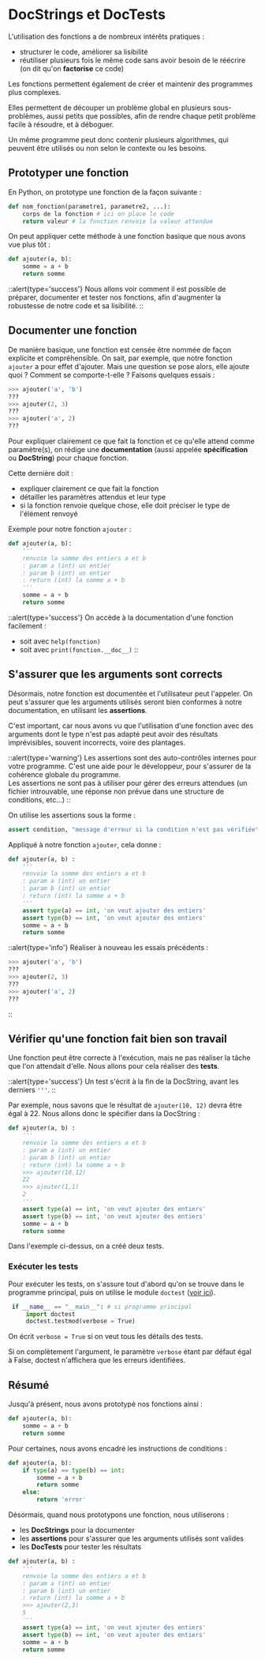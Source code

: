 # DocStrings et DocTests
L'utilisation des fonctions a de nombreux intérêts pratiques :
- structurer le code, améliorer sa lisibilité
- réutiliser plusieurs fois le même code sans avoir besoin de le réécrire (on dit qu'on **factorise** ce code)

Les fonctions permettent également de créer et maintenir des programmes plus complexes.

Elles permettent de découper un problème global en plusieurs sous-problèmes, aussi petits que possibles, afin de rendre chaque petit problème facile à résoudre, et à déboguer.

Un même programme peut donc contenir plusieurs algorithmes, qui peuvent être utilisés ou non selon le contexte ou les besoins.

## Prototyper une fonction
En Python, on prototype une fonction de la façon suivante :

```py
def nom_fonction(parametre1, parametre2, ...):
    corps de la fonction # ici on place le code
    return valeur # la fonction renvoie la valeur attendue
```

On peut appliquer cette méthode à une fonction basique que nous avons vue plus tôt :

```py
def ajouter(a, b):
    somme = a + b
    return somme
```

::alert{type='success'}
Nous allons voir comment il est possible de préparer, documenter et tester nos fonctions, afin d'augmenter la robustesse de notre code et sa lisibilité.
::


## Documenter une fonction
De manière basique, une fonction est censée être nommée de façon explicite et compréhensible. On sait, par exemple, que notre fonction `ajouter` a pour effet d'ajouter. Mais une question se pose alors, elle ajoute quoi ? Comment se comporte-t-elle ? Faisons quelques essais :
```py
>>> ajouter('a', 'b')
???
>>> ajouter(2, 3)
???
>>> ajouter('a', 2)
???
```

Pour expliquer clairement ce que fait la fonction et ce qu'elle attend comme paramètre(s), on rédige une **documentation** (aussi appelée **spécification** ou **DocString**) pour chaque fonction.

Cette dernière doit :
- expliquer clairement ce que fait la fonction
- détailler les paramètres attendus et leur type
- si la fonction renvoie quelque chose, elle doit préciser le type de l'élément renvoyé

Exemple pour notre fonction `ajouter` :
```py
def ajouter(a, b):
    '''
    renvoie la somme des entiers a et b
    : param a (int) un entier
    : param b (int) un entier
    : return (int) la somme a + b
    '''
    somme = a + b
    return somme
```

::alert{type='success'}
On accède à la documentation d'une fonction facilement :
- soit avec `help(fonction)`
- soit avec `print(fonction.__doc__)`
::

## S'assurer que les arguments sont corrects
Désormais, notre fonction est documentée et l'utilisateur peut l'appeler. On peut s'assurer que les arguments utilisés seront bien conformes à notre documentation, en utilisant les **assertions**.

C'est important, car nous avons vu que l'utilisation d'une fonction avec des arguments dont le type n'est pas adapté peut avoir des résultats imprévisibles, souvent incorrects, voire des plantages.

::alert{type='warning'}
Les assertions sont des auto-contrôles internes pour votre programme. C'est une aide pour le développeur, pour s'assurer de la cohérence globale du programme.  
Les assertions ne sont pas à utiliser pour gérer des erreurs attendues (un fichier introuvable, une réponse non prévue dans une structure de conditions, etc...)
::

On utilise les assertions sous la forme :
```py
assert condition, "message d'erreur si la condition n'est pas vérifiée"
```

Appliqué à notre fonction `ajouter`, cela donne :
```py
def ajouter(a, b) :
    '''
    renvoie la somme des entiers a et b
    : param a (int) un entier
    : param b (int) un entier
    : return (int) la somme a + b
    '''
    assert type(a) == int, 'on veut ajouter des entiers'
    assert type(b) == int, 'on veut ajouter des entiers'
    somme = a + b
    return somme
```

::alert{type='info'}
Réaliser à nouveau les essais précédents :
```py
>>> ajouter('a', 'b')
???
>>> ajouter(2, 3)
???
>>> ajouter('a', 2)
???
```
::

## Vérifier qu'une fonction fait bien son travail
Une fonction peut être correcte à l'exécution, mais ne pas réaliser la tâche que l'on attendait d'elle. Nous allons pour cela réaliser des **tests**.

::alert{type='success'}
Un test s'écrit à la fin de la DocString, avant les derniers `'''`.
::

Par exemple, nous savons que le résultat de `ajouter(10, 12)` devra être égal à 22. Nous allons donc le spécifier dans la DocString :

```py
def ajouter(a, b) :
    '''
    renvoie la somme des entiers a et b
    : param a (int) un entier
    : param b (int) un entier
    : return (int) la somme a + b
    >>> ajouter(10,12)
    22
    >>> ajouter(1,1)
    2
    '''
    assert type(a) == int, 'on veut ajouter des entiers'
    assert type(b) == int, 'on veut ajouter des entiers'
    somme = a + b
    return somme
```

Dans l'exemple ci-dessus, on a créé deux tests.

### Exécuter les tests
Pour exécuter les tests, on s'assure tout d'abord qu'on se trouve dans le programme principal, puis on utilise le module `doctest` ([voir ici](https://docs.python.org/fr/3/library/doctest.html)).

```py
 if __name__ == "__main__": # si programme principal
     import doctest
     doctest.testmod(verbose = True)
```

On écrit `verbose = True` si on veut tous les détails des tests.

Si on complètement l'argument, le paramètre `verbose` étant par défaut égal à False, doctest n'affichera que les erreurs identifiées.

## Résumé
Jusqu'à présent, nous avons prototypé nos fonctions ainsi :
```py
def ajouter(a, b):
    somme = a + b
    return somme
```

Pour certaines, nous avons encadré les instructions de conditions :
```py
def ajouter(a, b):
    if type(a) == type(b) == int:
        somme = a + b
        return somme
    else:
        return 'error'
```

Désormais, quand nous prototypons une fonction, nous utiliserons :
- les **DocStrings** pour la documenter
- les **assertions** pour s'assurer que les arguments utilisés sont valides
- les **DocTests** pour tester les résultats

```py
def ajouter(a, b) :
    '''
    renvoie la somme des entiers a et b
    : param a (int) un entier
    : param b (int) un entier
    : return (int) la somme a + b
    >>> ajouter(2,3)
    5
    '''
    assert type(a) == int, 'on veut ajouter des entiers'
    assert type(b) == int, 'on veut ajouter des entiers'
    somme = a + b
    return somme
```